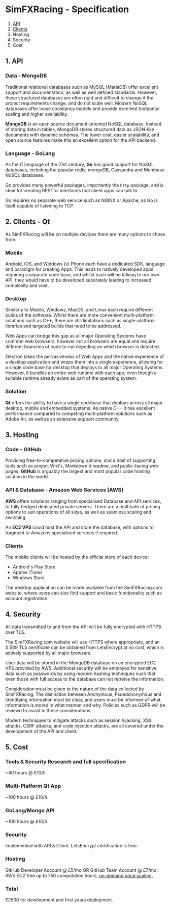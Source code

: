 # SimFXRacing - Specification
1. [API](https://github.com/funksh0n/SimFXRacing/blob/master/README.md#1-api)
2. [Clients](https://github.com/funksh0n/SimFXRacing/blob/master/README.md#2-clients---qt)
3. Hosting
4. Security
5. Cost

## 1. API
### Data - MongoDB
Traditional relational databases such as MySQL (MariaDB) offer excellent support and documentation, as well as well defined standards.  However, these structured databases are often rigid and difficult to change if the project requirements change, and do not scale well.  Modern NoSQL databases offer loose consitancy models and provide excellent horizontal scaling and higher availability.

**MongoDB** is an open source document-oriented NoSQL database.  Instead of storing data in tables, MongoDB stores structured data as JSON-like documents with dynamic schemas.  The lower cost, easier scalability, and open source features make this an excellent option for the API backend.

### Language - GoLang
As the C language of the 21st century, **Go** has good support for NoSQL databases, including the popular redis, mongoDB, Cassandra and Membase NoSQL databases.  

Go provides many powerful packages, importantly the `http` package, and is ideal for creating RESTful interfaces that client apps can talk to.

Go requires no separate web service such as NGINX or Apache, as Go is itself capable of listening to TCP.

## 2. Clients - Qt
As SimFXRacing will be on multiple devices there are many options to chose from.
### Mobile
Android, iOS, and Windows (x) Phone each have a dedicated SDK, language and paradigm for creating Apps.  This leads to natively developed apps requiring a separate code base, and whilst each will be talking to our own API, they would have to be developed separately leading to increased complexity and cost.
### Desktop
Similarly to Mobile, Windows, MacOS, and Linux each require different builds of the software.  Whilst there are more convenient multi-platform solutions such as C++, there are still limitations such as single-platform libraries and targeted builds that need to be addressed.

Web Apps can bridge this gap as all major Operating Systems have common web browsers, however not all browsers are equal and require different branches of code to run depeding on which browser is detected.

Electron takes the pervasiveness of Web Apps and the native experience of a desktop application and wraps them into a single experience, allowing for a single code base for desktop that deploys to all major Operating Systems.  However,  it bundles an entire web runtime with each app, even though a suitable runtime already exists as part of the operating system.
### Solution
**Qt** offers the ability to have a single codebase that deploys across all major desktop, mobile and embedded systems.  As native C++ it has excellent performance compared to competing multi-platform solutions such as Adobe Air, as well as an extensive support community.

## 3. Hosting
### Code - GitHub
Providing free-to-competative pricing options, and a host of supporting tools such as project Wiki's, Markdown'd readme, and public-facing web pages, **GitHub** is arguably the largest and most popular code hosting solution in the world.

### API & Database - Amazon Web Services (AWS)
**AWS** offers solutions ranging from specialised Database and API services, to fully fledged dedicated private servers.  There are a multitude of pricing options to suit operations of all sizes, as well as seamless scaling and switching.

An **EC2 VPS** could host the API and store the database, with options to fragment to Amazons specialised services if required.

### Clients
The mobile clients will be hosted by the official store of each device:
- Android's Play Store
- Apples iTunes
- Windows Store

The desktop application can be made available from the SimFXRacing.com website, where users can also find support and basic functionality such as account registration.

## 4. Security
All data transmitted to and from the API will be fully encrypted with HTTPS over TLS.

The SimFXRacing.com website will use HTTPS where appropriate, and an X.509 TLS certificate can be obtained from LetsEncrypt at no cost, which is actively supported by all major browsers.

User data will be stored in the MongoDB database on an encrypted EC2 VPS provided by AWS.  Additional security will be employed for sensitive data such as passwords by using modern hashing techniques such that even those with full access to the database can not retreive the information.

Consideration must be given to the nature of the data collected by SimFXRacing.  The distinction between Anonymous, Psuedononymous and Identifying information must be clear, and users must be informed of what information is stored in what manner and why.  Policies such as GDPR will be reviewd to assist in these considerations.

Modern techniques to mitigate attacks such as session hijacking, XSS attacks, CSRF attacks, and code injection attacks, are all covered under the development of the API and client.

## 5. Cost
### Tools & Security Research and full specification
~40 hours @ £10/h.
### Multi-Platform Qt App
~100 hours @ £10/h.
### GoLang/Mongo API
~100 hours @ £10/h.
### Security
Implemented with API & Client.  LetsEncrypt certification is free.
### Hosting
GitHub Developer Account @ £5/mo OR GitHub Team Account @ £7/mo.
AWS EC2 free up to 750 computation hours, [on-demand price scaling.](https://aws.amazon.com/pricing/?nc2=h_ql_pr&awsm=ql-3)


### Total
£2500 for development and first years deployment.
